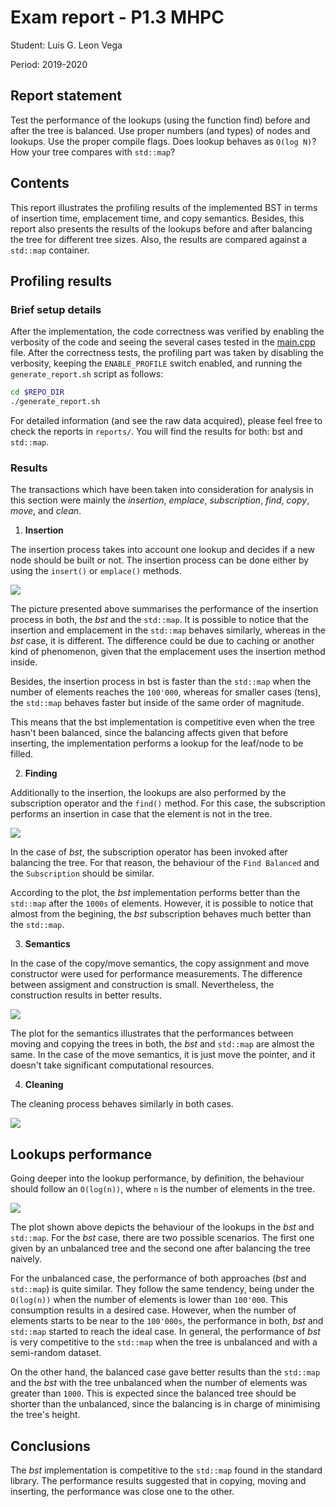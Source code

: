 # Exam report - P1.3 MHPC

Student: Luis G. Leon Vega

Period: 2019-2020

## Report statement

Test the performance of the lookups (using the function find) before and 
after the tree is balanced. Use proper numbers (and types) of nodes and 
lookups. Use the proper compile flags. Does lookup behaves as `O(log N)`? 
How your tree compares with `std::map`?

## Contents

This report illustrates the profiling results of the implemented BST in terms 
of insertion time, emplacement time, and copy semantics. Besides, this report
also presents the results of the lookups before and after balancing the tree
for different tree sizes. Also, the results are compared against a 
`std::map` container.

## Profiling results

### Brief setup details 

After the implementation, the code correctness was verified by enabling the
verbosity of the code and seeing the several cases tested in the 
[main.cpp](main.cpp) file. After the correctness tests, the profiling part
was taken by disabling the verbosity, keeping the `ENABLE_PROFILE` switch
enabled, and running the `generate_report.sh` script as follows:

```bash
cd $REPO_DIR
./generate_report.sh
```

For detailed information (and see the raw data acquired), please feel free
to check the reports in `reports/`. You will find the results for both: 
bst and `std::map`.

### Results

The transactions which have been taken into consideration for analysis in
this section were mainly the *insertion*, *emplace*, *subscription*, *find*, 
*copy*, *move*, and *clean*.

1. **Insertion**

The insertion process takes into account one lookup and decides if a new 
node should be built or not. The insertion process can be done either by
using the `insert()` or `emplace()` methods.

![](plots/insertion.png)

The picture presented above summarises the performance of the insertion
process in both, the *bst* and the `std::map`. It is possible to notice that 
the insertion and emplacement in the `std::map` behaves similarly, whereas in 
the *bst* case, it is different. The difference could be due to caching or 
another kind of phenomenon, given that the emplacement uses the insertion 
method inside.

Besides, the insertion process in bst is faster than the `std::map` when the 
number of elements reaches the `100'000`, whereas for smaller cases (tens),
the `std::map` behaves faster but inside of the same order of magnitude.

This means that the bst implementation is competitive even when the tree hasn't
been balanced, since the balancing affects given that before inserting, the
implementation performs a lookup for the leaf/node to be filled.

2. **Finding**

Additionally to the insertion, the lookups are also performed by the 
subscription operator and the `find()` method. For this case, the subscription
performs an insertion in case that the element is not in the tree.

![](plots/finding.png)

In the case of *bst*, the subscription operator has been invoked after 
balancing the tree. For that reason, the behaviour of the `Find Balanced` and the `Subscription` should be similar.

According to the plot, the *bst* implementation performs better than the 
`std::map` after the `1000s` of elements. However, it is possible to notice 
that almost from the begining, the *bst* subscription behaves much better than 
the `std::map`.

3. **Semantics**

In the case of the copy/move semantics, the copy assignment and move 
constructor were used for performance measurements. The difference between 
assigment and construction is small. Nevertheless, the construction results in
better results.

![](plots/semantics.png)

The plot for the semantics illustrates that the performances between moving and
 copying the trees in both, the *bst* and `std::map` are almost the same. In 
 the case of the move semantics, it is just move the pointer, and it doesn't 
 take significant computational resources.

4. **Cleaning**

The cleaning process behaves similarly in both cases.

![](plots/cleaning.png)

## Lookups performance

Going deeper into the lookup performance, by definition, the behaviour should follow an `O(log(n))`, where `n` is the number of elements in the tree.

![](plots/lookup.png)

The plot shown above depicts the behaviour of the lookups in the *bst* and 
`std::map`. For the *bst* case, there are two possible scenarios. The first 
one given by an unbalanced tree and the second one after balancing the tree 
naively.

For the unbalanced case, the performance of both approaches 
(*bst* and `std::map`) is quite similar. They follow the same tendency, being 
under the `O(log(n))` when the number of elements is lower than `100'000`. 
This consumption results in a desired case. However, when the number of 
elements starts to be near to the `100'000s`, the performance in both, *bst*
and `std::map` started to reach the ideal case. In general, the performance of 
*bst* is very competitive to the `std::map` when the tree is unbalanced and 
with a semi-random dataset.

On the other hand, the balanced case gave better results than the `std::map` 
and the *bst* with the tree unbalanced when the number of elements was greater 
than `1000`. This is expected since the balanced tree should be shorter than 
the unbalanced, since the balancing is in charge of minimising the tree's 
height.

## Conclusions

The *bst* implementation is competitive to the `std::map` found in the 
standard library. The performance results suggested that in copying, moving 
and inserting, the performance was close one to the other.